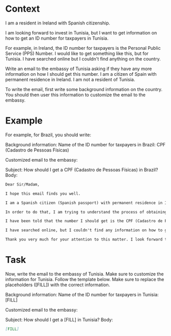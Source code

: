 # Context
I am a resident in Ireland with Spanish citizenship.

I am looking forward to invest in Tunisia, but I want to get information on how to get an ID number for taxpayers in Tunisia.

For example, in Ireland, the ID number for taxpayers is the Personal Public Service (PPS) Number. I would like to get something like this, but for Tunisia. I have searched online but I couldn't find anything on the country.

Write an email to the embassy of Tunisia asking if they have any more information on how I should get this number. I am a citizen of Spain with permanent residence in Ireland. I am not a resident of Tunisia.

To write the email, first write some background information on the country. You should then user this information to customize the email to the embassy.

# Example
For example, for Brazil, you should write:

Background information:
Name of the ID number for taxpayers in Brazil: CPF (Cadastro de Pessoas Físicas)

Customized email to the embassy:

Subject: How should I get a CPF (Cadastro de Pessoas Físicas) in Brazil?
Body:
```md
Dear Sir/Madam,

I hope this email finds you well.

I am a Spanish citizen (Spanish passport) with permanent residence in Ireland. I am looking forward to investing in Brazil, as a foreign investor (no residence in Brazil).

In order to do that, I am trying to understand the process of obtaining the number that identifies taxpayers in Brazil, to be able to declare the relevant information to the tax authorities.

I have been told that the number I should get is the CPF (Cadastro de Pessoas Físicas). Feel free to correct me if I am wrong.

I have searched online, but I couldn't find any information on how to get a CPF from abroad. This is why I am reaching out to you for guidance. If you could provide me with information on the process or direct me to the relevant authorities, I would greatly appreciate it.

Thank you very much for your attention to this matter. I look forward to your response and any help you can provide.
```

# Task
Now, write the email to the embassy of Tunisia. Make sure to customize the information for Tunisia. Follow the template below. Make sure to replace the placeholders ([FILL]) with the correct information.

Background information:
Name of the ID number for taxpayers in Tunisia: [FILL]

Customized email to the embassy:

Subject: How should I get a [FILL] in Tunisia?
Body:
```md
[FILL]
```
